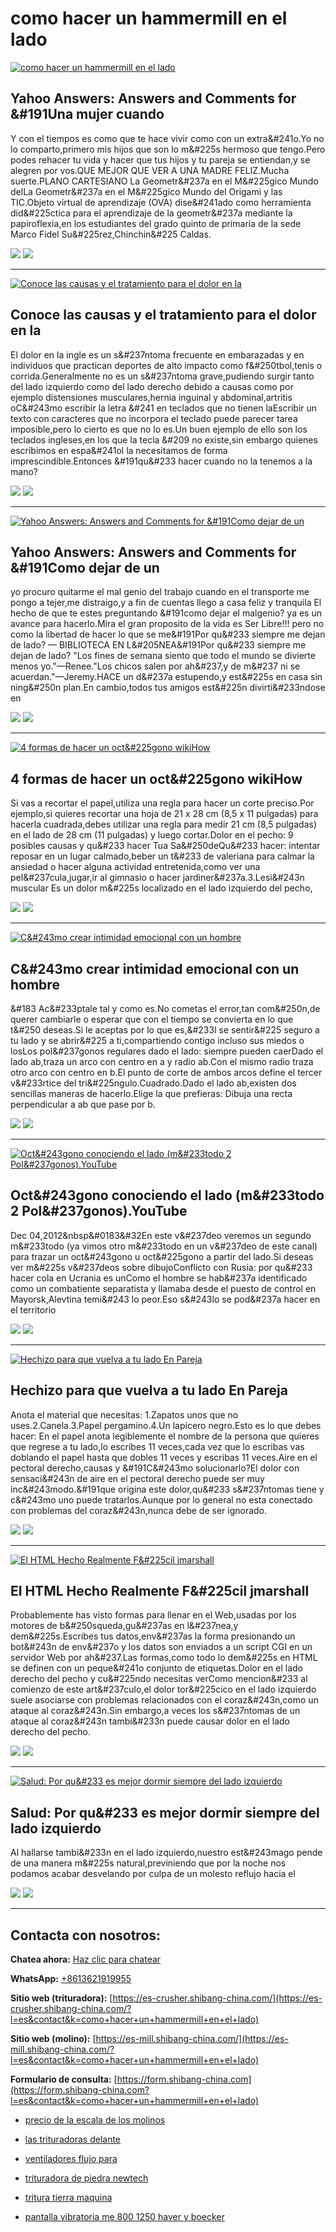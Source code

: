 # como hacer un hammermill en el lado

<a href="https://swt.shibang-china.com/?l=es&img&k=como+hacer+un+hammermill+en+el+lado" target="_blank">![como hacer un hammermill en el lado](http://static.shibang-china.com/all-800x300/693.jpg)</a>

## Yahoo Answers: Answers and Comments for &#191Una mujer cuando
Y con el tiempos es como que te hace vivir como con un extra&#241o.Yo no lo comparto,primero mis hijos que son lo m&#225s hermoso que tengo.Pero podes rehacer tu vida y hacer que tus hijos y tu pareja se entiendan,y se alegren por vos.QUE MEJOR QUE VER A UNA MADRE FELIZ.Mucha suerte.PLANO CARTESIANO La Geometr&#237a en el M&#225gico Mundo delLa Geometr&#237a en el M&#225gico Mundo del Origami y las TIC.Objeto virtual de aprendizaje (OVA) dise&#241ado como herramienta did&#225ctica para el aprendizaje de la geometr&#237a mediante la papiroflexia,en los estudiantes del grado quinto de primaria de la sede Marco Fidel Su&#225rez,Chinchin&#225 Caldas.


<a href="https://whatsapp.shibangsoft.com/WhatsApp.php" target="_blank" title="WhatsApp">![](http://static.shibang-china.com/icon/whatsapp.png)</a> <a href="https://swt.shibang-china.com/?l=es&icon&k=como+hacer+un+hammermill+en+el+lado" target="_blank">![](http://static.shibang-china.com/icon/chat-es.png)</a>

---

<a href="https://swt.shibang-china.com/?l=es&img&k=como+hacer+un+hammermill+en+el+lado" target="_blank">![Conoce las causas y el tratamiento para el dolor en la](http://static.shibang-china.com/all-800x300/403.jpg)</a>

## Conoce las causas y el tratamiento para el dolor en la
El dolor en la ingle es un s&#237ntoma frecuente en embarazadas y en individuos que practican deportes de alto impacto como f&#250tbol,tenis o corrida.Generalmente no es un s&#237ntoma grave,pudiendo surgir tanto del lado izquierdo como del lado derecho debido a causas como por ejemplo distensiones musculares,hernia inguinal y abdominal,artritis oC&#243mo escribir la letra &#241 en teclados que no tienen laEscribir un texto con caracteres que no incorpora el teclado puede parecer tarea imposible,pero lo cierto es que no lo es.Un buen ejemplo de ello son los teclados ingleses,en los que la tecla &#209 no existe,sin embargo quienes escribimos en espa&#241ol la necesitamos de forma imprescindible.Entonces &#191qu&#233 hacer cuando no la tenemos a la mano?


<a href="https://whatsapp.shibangsoft.com/WhatsApp.php" target="_blank" title="WhatsApp">![](http://static.shibang-china.com/icon/whatsapp.png)</a> <a href="https://swt.shibang-china.com/?l=es&icon&k=como+hacer+un+hammermill+en+el+lado" target="_blank">![](http://static.shibang-china.com/icon/chat-es.png)</a>

---

<a href="https://swt.shibang-china.com/?l=es&img&k=como+hacer+un+hammermill+en+el+lado" target="_blank">![Yahoo Answers: Answers and Comments for &#191Como dejar de un](http://static.shibang-china.com/all-800x300/1146.jpg)</a>

## Yahoo Answers: Answers and Comments for &#191Como dejar de un
yo procuro quitarme el mal genio del trabajo cuando en el transporte me pongo a tejer,me distraigo,y a fin de cuentas llego a casa feliz y tranquila El hecho de que te estes preguntando &#191como dejar el malgenio? ya es un avance para hacerlo.Mira el gran proposito de la vida es Ser Libre!!! pero no como la libertad de hacer lo que se me&#191Por qu&#233 siempre me dejan de lado? — BIBLIOTECA EN L&#205NEA&#191Por qu&#233 siempre me dejan de lado? "Los fines de semana siento que todo el mundo se divierte menos yo."—Renee."Los chicos salen por ah&#237,y de m&#237 ni se acuerdan."—Jeremy.HACE un d&#237a estupendo,y est&#225s en casa sin ning&#250n plan.En cambio,todos tus amigos est&#225n divirti&#233ndose en


<a href="https://whatsapp.shibangsoft.com/WhatsApp.php" target="_blank" title="WhatsApp">![](http://static.shibang-china.com/icon/whatsapp.png)</a> <a href="https://swt.shibang-china.com/?l=es&icon&k=como+hacer+un+hammermill+en+el+lado" target="_blank">![](http://static.shibang-china.com/icon/chat-es.png)</a>

---

<a href="https://swt.shibang-china.com/?l=es&img&k=como+hacer+un+hammermill+en+el+lado" target="_blank">![4 formas de hacer un oct&#225gono wikiHow](http://static.shibang-china.com/all-800x300/962.jpg)</a>

## 4 formas de hacer un oct&#225gono wikiHow
Si vas a recortar el papel,utiliza una regla para hacer un corte preciso.Por ejemplo,si quieres recortar una hoja de 21 x 28 cm (8,5 x 11 pulgadas) para hacerla cuadrada,debes utilizar una regla para medir 21 cm (8,5 pulgadas) en el lado de 28 cm (11 pulgadas) y luego cortar.Dolor en el pecho: 9 posibles causas y qu&#233 hacer Tua Sa&#250deQu&#233 hacer: intentar reposar en un lugar calmado,beber un t&#233 de valeriana para calmar la ansiedad o hacer alguna actividad entretenida,como ver una pel&#237cula,jugar,ir al gimnasio o hacer jardiner&#237a.3.Lesi&#243n muscular Es un dolor m&#225s localizado en el lado izquierdo del pecho,


<a href="https://whatsapp.shibangsoft.com/WhatsApp.php" target="_blank" title="WhatsApp">![](http://static.shibang-china.com/icon/whatsapp.png)</a> <a href="https://swt.shibang-china.com/?l=es&icon&k=como+hacer+un+hammermill+en+el+lado" target="_blank">![](http://static.shibang-china.com/icon/chat-es.png)</a>

---

<a href="https://swt.shibang-china.com/?l=es&img&k=como+hacer+un+hammermill+en+el+lado" target="_blank">![C&#243mo crear intimidad emocional con un hombre](http://static.shibang-china.com/all-800x300/1132.jpg)</a>

## C&#243mo crear intimidad emocional con un hombre
&#183 Ac&#233ptale tal y como es.No cometas el error,tan com&#250n,de querer cambiarle o esperar que con el tiempo se convierta en lo que t&#250 deseas.Si le aceptas por lo que es,&#233l se sentir&#225 seguro a tu lado y se abrir&#225 a ti,compartiendo contigo incluso sus miedos o losLos pol&#237gonos regulares dado el lado: siempre pueden caerDado el lado ab,traza un arco con centro en a y radio ab.Con el mismo radio traza otro arco con centro en b.El punto de corte de ambos arcos define el tercer v&#233rtice del tri&#225ngulo.Cuadrado.Dado el lado ab,existen dos sencillas maneras de hacerlo.Elige la que prefieras: Dibuja una recta perpendicular a ab que pase por b.


<a href="https://whatsapp.shibangsoft.com/WhatsApp.php" target="_blank" title="WhatsApp">![](http://static.shibang-china.com/icon/whatsapp.png)</a> <a href="https://swt.shibang-china.com/?l=es&icon&k=como+hacer+un+hammermill+en+el+lado" target="_blank">![](http://static.shibang-china.com/icon/chat-es.png)</a>

---

<a href="https://swt.shibang-china.com/?l=es&img&k=como+hacer+un+hammermill+en+el+lado" target="_blank">![Oct&#243gono conociendo el lado (m&#233todo 2 Pol&#237gonos).YouTube](http://static.shibang-china.com/all-800x300/428.jpg)</a>

## Oct&#243gono conociendo el lado (m&#233todo 2 Pol&#237gonos).YouTube
Dec 04,2012&nbsp&#0183&#32En este v&#237deo veremos un segundo m&#233todo (ya vimos otro m&#233todo en un v&#237deo de este canal) para trazar un oct&#243gono u oct&#225gono a partir del lado.Si deseas ver m&#225s v&#237deos sobre dibujoConflicto con Rusia: por qu&#233 hacer cola en Ucrania es unComo el hombre se hab&#237a identificado como un combatiente separatista y llamaba desde el puesto de control en Mayorsk,Alevtina temi&#243 lo peor.Eso s&#243lo se pod&#237a hacer en el territorio


<a href="https://whatsapp.shibangsoft.com/WhatsApp.php" target="_blank" title="WhatsApp">![](http://static.shibang-china.com/icon/whatsapp.png)</a> <a href="https://swt.shibang-china.com/?l=es&icon&k=como+hacer+un+hammermill+en+el+lado" target="_blank">![](http://static.shibang-china.com/icon/chat-es.png)</a>

---

<a href="https://swt.shibang-china.com/?l=es&img&k=como+hacer+un+hammermill+en+el+lado" target="_blank">![Hechizo para que vuelva a tu lado En Pareja](http://static.shibang-china.com/all-800x300/255.jpg)</a>

## Hechizo para que vuelva a tu lado En Pareja
Anota el material que necesitas: 1.Zapatos unos que no uses.2.Canela.3.Papel pergamino.4.Un lapicero negro.Esto es lo que debes hacer: En el papel anota legiblemente el nombre de la persona que quieres que regrese a tu lado,lo escribes 11 veces,cada vez que lo escribas vas doblando el papel hasta que dobles 11 veces y escribas 11 veces.Aire en el pectoral derecho,causas y &#191C&#243mo solucionarlo?El dolor con sensaci&#243n de aire en el pectoral derecho puede ser muy inc&#243modo.&#191que origina este dolor,qu&#233 s&#237ntomas tiene y c&#243mo uno puede tratarlos.Aunque por lo general no esta conectado con problemas del coraz&#243n,nunca debe de ser ignorado.


<a href="https://whatsapp.shibangsoft.com/WhatsApp.php" target="_blank" title="WhatsApp">![](http://static.shibang-china.com/icon/whatsapp.png)</a> <a href="https://swt.shibang-china.com/?l=es&icon&k=como+hacer+un+hammermill+en+el+lado" target="_blank">![](http://static.shibang-china.com/icon/chat-es.png)</a>

---

<a href="https://swt.shibang-china.com/?l=es&img&k=como+hacer+un+hammermill+en+el+lado" target="_blank">![El HTML Hecho Realmente F&#225cil jmarshall](http://static.shibang-china.com/all-800x300/1098.jpg)</a>

## El HTML Hecho Realmente F&#225cil jmarshall
Probablemente has visto formas para llenar en el Web,usadas por los motores de b&#250squeda,gu&#237as en l&#237nea,y dem&#225s.Escribes tus datos,env&#237as la forma presionando un bot&#243n de env&#237o y los datos son enviados a un script CGI en un servidor Web por ah&#237.Las formas,como todo lo dem&#225s en HTML se definen con un peque&#241o conjunto de etiquetas.Dolor en el lado derecho del pecho y cu&#225ndo necesitas verComo mencion&#233 al comienzo de este art&#237culo,el dolor tor&#225cico en el lado izquierdo suele asociarse con problemas relacionados con el coraz&#243n,como un ataque al coraz&#243n.Sin embargo,a veces los s&#237ntomas de un ataque al coraz&#243n tambi&#233n puede causar dolor en el lado derecho del pecho.


<a href="https://whatsapp.shibangsoft.com/WhatsApp.php" target="_blank" title="WhatsApp">![](http://static.shibang-china.com/icon/whatsapp.png)</a> <a href="https://swt.shibang-china.com/?l=es&icon&k=como+hacer+un+hammermill+en+el+lado" target="_blank">![](http://static.shibang-china.com/icon/chat-es.png)</a>

---

<a href="https://swt.shibang-china.com/?l=es&img&k=como+hacer+un+hammermill+en+el+lado" target="_blank">![Salud: Por qu&#233 es mejor dormir siempre del lado izquierdo](http://static.shibang-china.com/all-800x300/853.jpg)</a>

## Salud: Por qu&#233 es mejor dormir siempre del lado izquierdo
Al hallarse tambi&#233n en el lado izquierdo,nuestro est&#243mago pende de una manera m&#225s natural,previniendo que por la noche nos podamos acabar desvelando por culpa de un molesto reflujo hacia el

<a href="https://whatsapp.shibangsoft.com/WhatsApp.php" target="_blank" title="WhatsApp">![](http://static.shibang-china.com/icon/whatsapp.png)</a> <a href="https://swt.shibang-china.com/?l=es&icon&k=como+hacer+un+hammermill+en+el+lado" target="_blank">![](http://static.shibang-china.com/icon/chat-es.png)</a>

---
## Contacta con nosotros:

**Chatea ahora:** [Haz clic para chatear](https://swt.shibang-china.com?l=es&contact&k=como+hacer+un+hammermill+en+el+lado)

**WhatsApp:**  [+8613621919955](https://whatsapp.shibangsoft.com/WhatsApp.php)

**Sitio web (trituradora):** [https://es-crusher.shibang-china.com/](https://es-crusher.shibang-china.com/?l=es&contact&k=como+hacer+un+hammermill+en+el+lado)

**Sitio web (molino):** [https://es-mill.shibang-china.com/](https://es-mill.shibang-china.com/?l=es&contact&k=como+hacer+un+hammermill+en+el+lado)

**Formulario de consulta:** [https://form.shibang-china.com](https://form.shibang-china.com?l=es&contact&k=como+hacer+un+hammermill+en+el+lado)

* [precio de la escala de los molinos](../73/precio%20de%20la%20escala%20de%20los%20molinos.md)

* [las trituradoras delante](../69/las%20trituradoras%20delante.md)

* [ventiladores flujo para](../68/ventiladores%20flujo%20para.md)

* [trituradora de piedra newtech](../67/trituradora%20de%20piedra%20newtech.md)

* [tritura tierra maquina](../67/tritura%20tierra%20maquina.md)

* [pantalla vibratoria me 800 1250 haver y boecker](../75/pantalla%20vibratoria%20me%20800%201250%20haver%20y%20boecker.md)